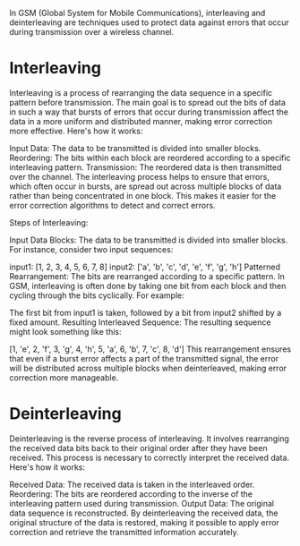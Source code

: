 In GSM (Global System for Mobile Communications), interleaving and deinterleaving are techniques used to protect data against errors that occur during transmission over a wireless channel. 

# Interleaving
Interleaving is a process of rearranging the data sequence in a specific pattern before transmission. The main goal is to spread out the bits of data in such a way that bursts of errors that occur during transmission affect the data in a more uniform and distributed manner, making error correction more effective. Here's how it works:

Input Data: The data to be transmitted is divided into smaller blocks.
Reordering: The bits within each block are reordered according to a specific interleaving pattern.
Transmission: The reordered data is then transmitted over the channel.
The interleaving process helps to ensure that errors, which often occur in bursts, are spread out across multiple blocks of data rather than being concentrated in one block. This makes it easier for the error correction algorithms to detect and correct errors.


Steps of Interleaving:

Input Data Blocks: The data to be transmitted is divided into smaller blocks. For instance, consider two input sequences:

input1: [1, 2, 3, 4, 5, 6, 7, 8]
input2: ['a', 'b', 'c', 'd', 'e', 'f', 'g', 'h']
Patterned Rearrangement: The bits are rearranged according to a specific pattern. In GSM, interleaving is often done by taking one bit from each block and then cycling through the bits cyclically. For example:

The first bit from input1 is taken, followed by a bit from input2 shifted by a fixed amount.
Resulting Interleaved Sequence: The resulting sequence might look something like this:

[1, 'e', 2, 'f', 3, 'g', 4, 'h', 5, 'a', 6, 'b', 7, 'c', 8, 'd']
This rearrangement ensures that even if a burst error affects a part of the transmitted signal, the error will be distributed across multiple blocks when deinterleaved, making error correction more manageable.




# Deinterleaving
Deinterleaving is the reverse process of interleaving. It involves rearranging the received data bits back to their original order after they have been received. This process is necessary to correctly interpret the received data. Here's how it works:

Received Data: The received data is taken in the interleaved order.
Reordering: The bits are reordered according to the inverse of the interleaving pattern used during transmission.
Output Data: The original data sequence is reconstructed.
By deinterleaving the received data, the original structure of the data is restored, making it possible to apply error correction and retrieve the transmitted information accurately.

